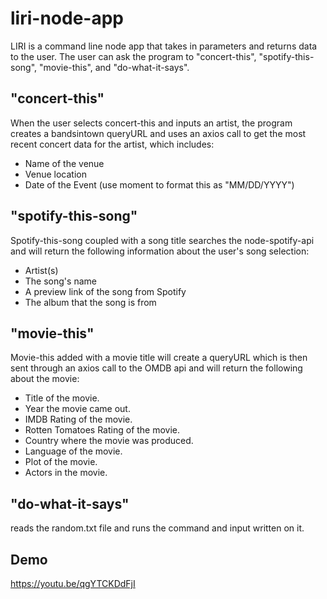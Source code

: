 # liri-node-app

LIRI is a command line node app that takes in parameters and returns data to the user. The user can ask the program to "concert-this", "spotify-this-song", "movie-this", and "do-what-it-says".

## "concert-this"

When the user selects concert-this and inputs an artist, the program creates a bandsintown queryURL and uses an axios call to get the most recent concert data for the artist, which includes:

*  Name of the venue
*  Venue location
*  Date of the Event (use moment to format this as "MM/DD/YYYY")

## "spotify-this-song"

Spotify-this-song coupled with a song title searches the node-spotify-api and will return the following information about the user's song selection:

*  Artist(s)
*  The song's name
*  A preview link of the song from Spotify
*  The album that the song is from

## "movie-this"

Movie-this added with a movie title will create a queryURL which is then sent through an axios call to the OMDB api and will return the following about the movie:

*  Title of the movie.
*  Year the movie came out.
*  IMDB Rating of the movie.
*  Rotten Tomatoes Rating of the movie.
*  Country where the movie was produced.
*  Language of the movie.
*  Plot of the movie.
*  Actors in the movie.

## "do-what-it-says" 

reads the random.txt file and runs the command and input written on it.

## Demo

https://youtu.be/qgYTCKDdFjI





